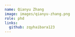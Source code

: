 ```yaml
---
name: Qianyu Zhang
image: images/qianyu-zhang.png
role: phd
links:
  github: zqyhaibara123
---
```


